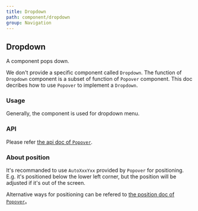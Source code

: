 ```yaml
---
title: Dropdown
path: component/dropdown
group: Navigation
---
```


## Dropdown

A component pops down.

We don't provide a specific component called `Dropdown`. The function of `Dropdown` component is a subset of function of `Popover` component. This doc decribes how to use `Popover` to implement a `Dropdown`.

### Usage

Generally, the component is used for dropdown menu.

### API

Please refer [the api doc of `Popover`](popover#api).

### About position

It's recommanded to use `AutoXxxYxx` provided by `Popover` for positioning. E.g. it's positioned below the lower left corner, but the position will be adjusted if it's out of the screen.

Alternative ways for positioning can be refered to [the   position doc of `Popover`](popover#position%20api)。

